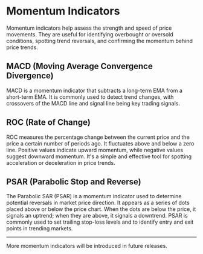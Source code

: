 # Momentum Indicators

Momentum indicators help assess the strength and speed of price movements. They are useful for identifying overbought or oversold conditions, spotting trend reversals, and confirming the momentum behind price trends.


## **MACD (Moving Average Convergence Divergence)**

MACD is a momentum indicator that subtracts a long-term EMA from a short-term EMA. It is commonly used to detect trend changes, with crossovers of the MACD line and signal line being key trading signals.

## **ROC (Rate of Change)**

ROC measures the percentage change between the current price and the price a certain number of periods ago. It fluctuates above and below a zero line. Positive values indicate upward momentum, while negative values suggest downward momentum. It's a simple and effective tool for spotting acceleration or deceleration in price trends.

## **PSAR (Parabolic Stop and Reverse)**

The Parabolic SAR (PSAR) is a momentum indicator used to determine potential reversals in market price direction. It appears as a series of dots placed above or below the price chart. When the dots are below the price, it signals an uptrend; when they are above, it signals a downtrend. PSAR is commonly used to set trailing stop-loss levels and to identify entry and exit points in trending markets.

---

More momentum indicators will be introduced in future releases.